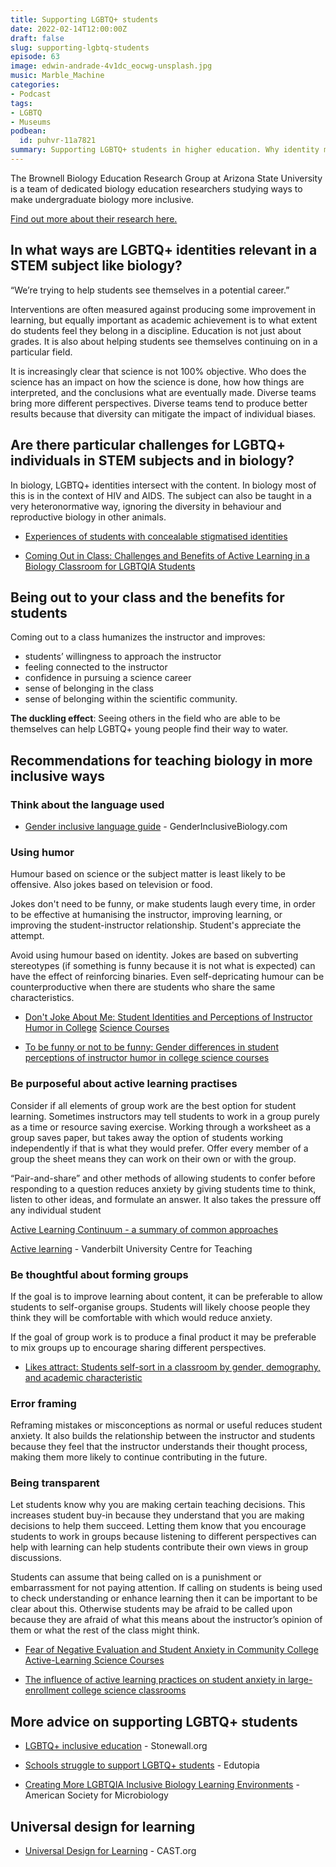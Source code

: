 ```yaml
---
title: Supporting LGBTQ+ students
date: 2022-02-14T12:00:00Z
draft: false
slug: supporting-lgbtq-students
episode: 63
image: edwin-andrade-4v1dc_eocwg-unsplash.jpg
music: Marble_Machine
categories:
- Podcast
tags:
- LGBTQ
- Museums
podbean:
  id: puhvr-11a7821
summary: Supporting LGBTQ+ students in higher education. Why identity matters in STEM, the positive impacts of an instructor choosing to be out, and reducing anxiety in active learning practices.
---
```


The Brownell Biology Education Research Group at Arizona State University is a team of dedicated biology education researchers studying ways to make undergraduate biology more inclusive.

[Find out more about their research here.](https://sebbers.wixsite.com/biology-ed-lab)

## In what ways are LGBTQ+ identities relevant in a STEM subject like biology?

“We’re trying to help students see themselves in a potential career.”

Interventions are often measured against producing some improvement in learning, but equally important as academic achievement is to what extent do students feel they belong in a discipline. Education is not just about grades. It is also about helping students see themselves continuing on in a particular field.

It is increasingly clear that science is not 100% objective. Who does the science has an impact on how the science is done, how how things are interpreted, and the conclusions what are eventually made. Diverse teams bring more different perspectives. Diverse teams tend to produce better results because that diversity can mitigate the impact of individual biases.

## Are there particular challenges for LGBTQ+ individuals in STEM subjects and in biology?

In biology, LGBTQ+ identities intersect with the content. In biology most of this is in the context of HIV and AIDS. The subject can also be taught in a very heteronormative way, ignoring the diversity in behaviour and reproductive biology in other animals.

- [Experiences of students with concealable stigmatised identities](https://stemeducationjournal.springeropen.com/articles/10.1186/s40594-020-00216-5)  
    
- [Coming Out in Class: Challenges and Benefits of Active Learning in a Biology Classroom for LGBTQIA Students](https://www.lifescied.org/doi/10.1187/cbe.16-01-0074)

## Being out to your class and the benefits for students

Coming out to a class humanizes the instructor and improves:

- students’ willingness to approach the instructor
- feeling connected to the instructor
- confidence in pursuing a science career
- sense of belonging in the class
- sense of belonging within the scientific community.

**The duckling effect**: Seeing others in the field who are able to be themselves can help LGBTQ+ young people find their way to water.

## Recommendations for teaching biology in more inclusive ways

### Think about the language used

- [Gender inclusive language guide](https://www.genderinclusivebiology.com/bettersciencelanguage) - GenderInclusiveBiology.com

### Using humor

Humour based on science or the subject matter is least likely to be offensive. Also jokes based on television or food.

Jokes don't need to be funny, or make students laugh every time, in order to be effective at humanising the instructor, improving learning, or improving the student-instructor relationship. Student's appreciate the attempt.

Avoid using humour based on identity. Jokes are based on subverting stereotypes (if something is funny because it is not what is expected) can have the effect of reinforcing binaries. Even self-depricating humour can be counterproductive when there are students who share the same characteristics.

- [Don't Joke About Me: Student Identities and Perceptions of Instructor Humor in College](https://www.ncbi.nlm.nih.gov/pmc/articles/PMC7148142/) [Science Courses](https://www.ncbi.nlm.nih.gov/pmc/articles/PMC7148142/)  
    
- [To be funny or not to be funny: Gender differences in student perceptions of instructor humor in college science courses](https://journals.plos.org/plosone/article/file?id=10.1371/journal.pone.0201258&type=printable)

### Be purposeful about active learning practises

Consider if all elements of group work are the best option for student learning. Sometimes instructors may tell students to work in a group purely as a time or resource saving exercise. Working through a worksheet as a group saves paper, but takes away the option of students working independently if that is what they would prefer. Offer every member of a group the sheet means they can work on their own or with the group.

“Pair-and-share” and other methods of allowing students to confer before responding to a question reduces anxiety by giving students time to think, listen to other ideas, and formulate an answer. It also takes the pressure off any individual student

[Active Learning Continuum - a summary of common approaches](https://crlt.umich.edu/sites/default/files/Active_Learning_Continuum_CRLT.pdf)

[Active learning](https://cft.vanderbilt.edu/guides-sub-pages/active-learning/) - Vanderbilt University Centre for Teaching

### Be thoughtful about forming groups

If the goal is to improve learning about content, it can be preferable to allow students to self-organise groups. Students will likely choose people they think they will be comfortable with which would reduce anxiety.

If the goal of group work is to produce a final product it may be preferable to mix groups up to encourage sharing different perspectives.

- [Likes attract: Students self-sort in a classroom by gender, demography, and academic characteristic](https://www.researchgate.net/profile/Scott-Freeman/publication/317022036_Likes_attract_Students_self-sort_in_a_classroom_by_gender_demography_and_academic_characteristics/links/5a4ea02caca2726172bbcc5b/Likes-attract-Students-self-sort-in-a-classroom-by-gender-demography-and-academic-characteristics.pdf)

### Error framing

Reframing mistakes or misconceptions as normal or useful reduces student anxiety. It also builds the relationship between the instructor and students because they feel that the instructor understands their thought process, making them more likely to continue contributing in the future.

### Being transparent

Let students know why you are making certain teaching decisions. This increases student buy-in because they understand that you are making decisions to help them succeed. Letting them know that you encourage students to work in groups because listening to different perspectives can help with learning can help students contribute their own views in group discussions.

Students can assume that being called on is a punishment or embarrassment for not paying attention. If calling on students is being used to check understanding or enhance learning then it can be important to be clear about this. Otherwise students may be afraid to be called upon because they are afraid of what this means about the instructor’s opinion of them or what the rest of the class might think.

- [Fear of Negative Evaluation and Student Anxiety in Community College Active-Learning Science Courses](https://www.lifescied.org/doi/pdf/10.1187/cbe.19-09-0186)  
    
- [The influence of active learning practices on student anxiety in large-enrollment college science classrooms](https://link.springer.com/article/10.1186/s40594-018-0123-6)

## More advice on supporting LGBTQ+ students

- [LGBTQ+ inclusive education](https://www.stonewall.org.uk/lgbtq-inclusive-education-everything-you-need-know) - Stonewall.org  
    
- [Schools struggle to support LGBTQ+ students](https://www.edutopia.org/article/schools-struggle-support-lgbtq-students) - Edutopia  
    
- [Creating More LGBTQIA Inclusive Biology Learning Environments](https://asm.org/Articles/2021/September/Creating-more-LGBTQIA-inclusive-biology-learning-e) \- American Society for Microbiology

## Universal design for learning

- [Universal Design for Learning](https://www.cast.org/impact/universal-design-for-learning-udl) - CAST.org
